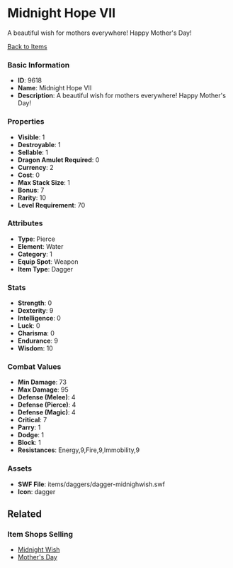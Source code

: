 # Midnight Hope VII

A beautiful wish for mothers everywhere! Happy Mother's Day!

[Back to Items](../items.md)

### Basic Information

- **ID**: 9618
- **Name**: Midnight Hope VII
- **Description**: A beautiful wish for mothers everywhere! Happy Mother&#039;s Day!

### Properties

- **Visible**: 1
- **Destroyable**: 1
- **Sellable**: 1
- **Dragon Amulet Required**: 0
- **Currency**: 2
- **Cost**: 0
- **Max Stack Size**: 1
- **Bonus**: 7
- **Rarity**: 10
- **Level Requirement**: 70

### Attributes

- **Type**: Pierce
- **Element**: Water
- **Category**: 1
- **Equip Spot**: Weapon
- **Item Type**: Dagger

### Stats

- **Strength**: 0
- **Dexterity**: 9
- **Intelligence**: 0
- **Luck**: 0
- **Charisma**: 0
- **Endurance**: 9
- **Wisdom**: 10

### Combat Values

- **Min Damage**: 73
- **Max Damage**: 95
- **Defense (Melee)**: 4
- **Defense (Pierce)**: 4
- **Defense (Magic)**: 4
- **Critical**: 7
- **Parry**: 1
- **Dodge**: 1
- **Block**: 1
- **Resistances**: Energy,9,Fire,9,Immobility,9

### Assets

- **SWF File**: items/daggers/dagger-midnighwish.swf
- **Icon**: dagger

## Related

### Item Shops Selling

- [Midnight Wish](../item-shops/335-midnight-wish.md)
- [Mother's Day](../item-shops/261-mother-s-day.md)

